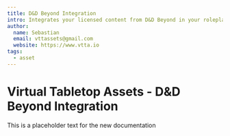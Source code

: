 ```yaml
---
title: D&D Beyond Integration
intro: Integrates your licensed content from D&D Beyond in your roleplaying gaming session using Foundry VTT
author:
  name: Sebastian
  email: vttassets@gmail.com
  website: https://www.vtta.io
tags:
  - asset
---
```

# Virtual Tabletop Assets - D&D Beyond Integration

This is a placeholder text for the new documentation

